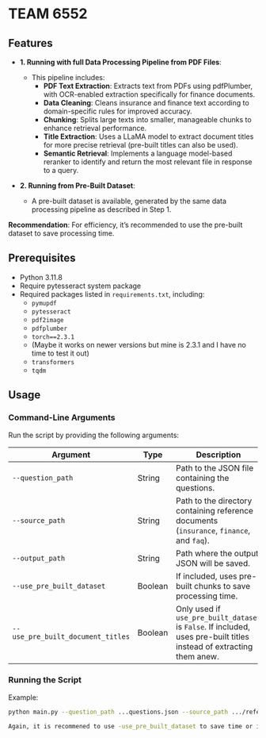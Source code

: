 # TEAM 6552

## Features

- **1. Running with full Data Processing Pipeline from PDF Files**:
  - This pipeline includes:
    - **PDF Text Extraction**: Extracts text from PDFs using pdfPlumber, with OCR-enabled extraction specifically for finance documents.
    - **Data Cleaning**: Cleans insurance and finance text according to domain-specific rules for improved accuracy.
    - **Chunking**: Splits large texts into smaller, manageable chunks to enhance retrieval performance.
    - **Title Extraction**: Uses a LLaMA model to extract document titles for more precise retrieval (pre-built titles can also be used).
    - **Semantic Retrieval**: Implements a language model-based reranker to identify and return the most relevant file in response to a query.

- **2. Running from Pre-Built Dataset**:
  - A pre-built dataset is available, generated by the same data processing pipeline as described in Step 1.

**Recommendation**: For efficiency, it’s recommended to use the pre-built dataset to save processing time.

## Prerequisites

- Python 3.11.8
- Require pytesseract system package
- Required packages listed in `requirements.txt`, including:
  - `pymupdf`
  - `pytesseract`
  - `pdf2image`
  - `pdfplumber`
  - `torch==2.3.1`  
  - (Maybe it works on newer versions but mine is 2.3.1 and I have no time to test it out)
  - `transformers`
  - `tqdm`


## Usage

### Command-Line Arguments

Run the script by providing the following arguments:

| Argument                        | Type    | Description                                                                                                           |
|---------------------------------|---------|-----------------------------------------------------------------------------------------------------------------------|
| `--question_path`               | String  | Path to the JSON file containing the questions.                                                                       |
| `--source_path`                 | String  | Path to the directory containing reference documents (`insurance`, `finance`, and `faq`).                             |
| `--output_path`                 | String  | Path where the output JSON will be saved.                                                                             |
| `--use_pre_built_dataset`       | Boolean | If included, uses pre-built chunks to save processing time.                                                                |
| `--use_pre_built_document_titles` | Boolean | Only used if `use_pre_built_dataset` is `False`. If included, uses pre-built titles instead of extracting them anew.      |

### Running the Script

Example:

```bash
python main.py --question_path ...questions.json --source_path .../reference --output_path ....pred_retrieve.json --use_pre_built_dataset

Again, it is recommened to use -use_pre_built_dataset to save time or it would probably spend 30 extra minutes for processing data.